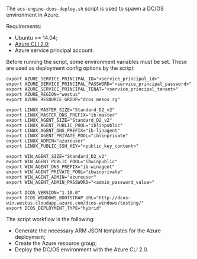 The `acs-engine-dcos-deploy.sh` script is used to spawn a DC/OS environment in Azure.

Requirements:
- Ubuntu >= 14.04;
- [Azure CLI 2.0](https://docs.microsoft.com/en-us/cli/azure/install-azure-cli);
- Azure service principal account.

Before running the script, some environment variables must be set. These are used as deployment config options by the script:

```
export AZURE_SERVICE_PRINCIPAL_ID="<service_principal_id>"
export AZURE_SERVICE_PRINCIPAL_PASSWORD="<service_principal_password>"
export AZURE_SERVICE_PRINCIPAL_TENAT="<service_principal_tenant>"
export AZURE_REGION="westus"
export AZURE_RESOURCE_GROUP="dcos_mesos_rg"

export LINUX_MASTER_SIZE="Standard_D2_v2"
export LINUX_MASTER_DNS_PREFIX="ib-master"
export LINUX_AGENT_SIZE="Standard_D2_v2"
export LINUX_AGENT_PUBLIC_POOL="iblinpublic"
export LINUX_AGENT_DNS_PREFIX="ib-linagent"
export LINUX_AGENT_PRIVATE_POOL="iblinprivate"
export LINUX_ADMIN="azureuser"
export LINUX_PUBLIC_SSH_KEY="<public_key_content>"

export WIN_AGENT_SIZE="Standard_D2_v2"
export WIN_AGENT_PUBLIC_POOL="ibwinpublic"
export WIN_AGENT_DNS_PREFIX="ib-winagent"
export WIN_AGENT_PRIVATE_POOL="ibwinprivate"
export WIN_AGENT_ADMIN="azureuser"
export WIN_AGENT_ADMIN_PASSWORD="<admin_password_value>"

export DCOS_VERSION="1.10.0"
export DCOS_WINDOWS_BOOTSTRAP_URL="http://dcos-win.westus.cloudapp.azure.com/dcos-windows/testing/"
export DCOS_DEPLOYMENT_TYPE="hybrid"
```

The script workflow is the following:

- Generate the necessary ARM JSON templates for the Azure deployment;
- Create the Azure resource group;
- Deploy the DC/OS environment with the Azure CLI 2.0.
